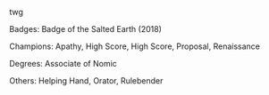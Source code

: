 twg

Badges: Badge of the Salted Earth  (2018)

Champions: Apathy, High Score, High Score, Proposal, Renaissance

Degrees: Associate of Nomic

Others: Helping Hand, Orator, Rulebender


